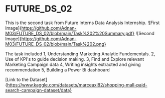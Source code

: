 # FUTURE_DS_02
This is the second task from Future Interns Data Analysis Internship.
![First Image]{https://github.com/Adnan-M03/FUTURE_DS_02/blob/main/Task%202%20Summary.pdf}
![Second Image]{https://github.com/Adnan-M03/FUTURE_DS_02/blob/main/Task%202.png}

The task included
1, Understanding Marketing Analytic Fundementals.
2, Use of KPI's to guide decision making.
3, Find and Explore relevant Marketing Campaign data
4, Writing insights extracted and giving recommendation
5, Building a Power Bi dashboard

[Link to the Dataset]{https://www.kaggle.com/datasets/marceaxl82/shopping-mall-paid-search-campaign-dataset/data}
